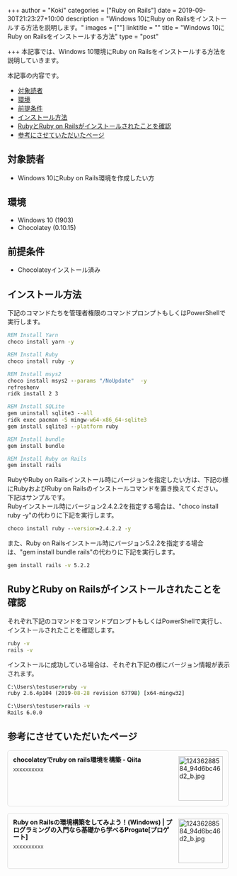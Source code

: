 +++
author = "Koki"
categories = ["Ruby on Rails"]
date = 2019-09-30T21:23:27+10:00
description = "Windows 10にRuby on Railsをインストールする方法を説明します。"
images = [""]
linktitle = ""
title = "Windows 10にRuby on Railsをインストールする方法"
type = "post"

+++
本記事では、Windows 10環境にRuby on Railsをインストールする方法を説明していきます。  

本記事の内容です。

- <font color="#1111cc">[対象読者](#%E5%AF%BE%E8%B1%A1%E8%AA%AD%E8%80%85)</font>
- <font color="#1111cc">[環境](#%E7%92%B0%E5%A2%83)</font>
- <font color="#1111cc">[前提条件](#%E5%89%8D%E6%8F%90%E6%9D%A1%E4%BB%B6)</font>
- <font color="#1111cc">[インストール方法](#%E3%82%A4%E3%83%B3%E3%82%B9%E3%83%88%E3%83%BC%E3%83%AB%E6%96%B9%E6%B3%95)</font>
- <font color="#1111cc">[RubyとRuby on Railsがインストールされたことを確認](#ruby%E3%81%A8ruby-on-rails%E3%81%8C%E3%82%A4%E3%83%B3%E3%82%B9%E3%83%88%E3%83%BC%E3%83%AB%E3%81%95%E3%82%8C%E3%81%9F%E3%81%93%E3%81%A8%E3%82%92%E7%A2%BA%E8%AA%8D)</font>
- <font color="#1111cc">[参考にさせていただいたページ](#%E5%8F%82%E8%80%83%E3%81%AB%E3%81%95%E3%81%9B%E3%81%A6%E3%81%84%E3%81%9F%E3%81%A0%E3%81%84%E3%81%9F%E3%83%9A%E3%83%BC%E3%82%B8)</font>

## 対象読者
- Windows 10にRuby on Rails環境を作成したい方


## 環境
- Windows 10 (1903)
- Chocolatey (0.10.15)


## 前提条件
- Chocolateyインストール済み


## インストール方法
下記のコマンドたちを管理者権限のコマンドプロンプトもしくはPowerShellで実行します。  

```bat
REM Install Yarn
choco install yarn -y

REM Install Ruby
choco install ruby -y

REM Install msys2
choco install msys2 --params "/NoUpdate"  -y
refreshenv
ridk install 2 3

REM Install SQLite
gem uninstall sqlite3 --all
ridk exec pacman -S mingw-w64-x86_64-sqlite3
gem install sqlite3 --platform ruby

REM Install bundle
gem install bundle

REM Install Ruby on Rails
gem install rails
```

RubyやRuby on Railsインストール時にバージョンを指定したい方は、下記の様にRubyおよびRuby on Railsのインストールコマンドを置き換えてください。  
下記はサンプルです。  
Rubyインストール時にバージョン2.4.2.2を指定する場合は、"choco install ruby -y"の代わりに下記を実行します。
```bat
choco install ruby --version=2.4.2.2 -y
```

また、Ruby on Railsインストール時にバージョン5.2.2を指定する場合は、"gem install bundle rails"の代わりに下記を実行します。
```bat
gem install rails -v 5.2.2
```


## RubyとRuby on Railsがインストールされたことを確認
それぞれ下記のコマンドをコマンドプロンプトもしくはPowerShellで実行し、インストールされたことを確認します。
```bat
ruby -v
rails -v
```
インストールに成功している場合は、それぞれ下記の様にバージョン情報が表示されます。
```bat
C:\Users\testuser>ruby -v
ruby 2.6.4p104 (2019-08-28 revision 67798) [x64-mingw32]

C:\Users\testuser>rails -v
Rails 6.0.0
```


## 参考にさせていただいたページ
<div class="blog-card" style="padding:12px;margin:15px 0;border:1px solid #ddd;word-wrap:break-word;max-width:474px;width:auto;border-radius:5px;"><div class="blog-card-thumbnail" style="float:right;"><a href="https://qiita.com/toriiico/items/a0765ffdc0419512ae53" class="blog-card-thumbnail-link" target="_blank"><img src="https://capture.heartrails.com/120x120/shorten?https://qiita.com/toriiico/items/a0765ffdc0419512ae53" class="blog-card-thumb-image wp-post-image" alt="12436288584_94d6bc46d2_b.jpg" style="width:100px;height:100px;"></a></div><div class="blog-card-content" style="margin-left:0;margin-right:110px;line-height:120%;"><div class="blog-card-title" style="margin-bottom:5px;"><a href="https://qiita.com/toriiico/items/a0765ffdc0419512ae53" class="blog-card-title-link" style="font-weight:bold;text-decoration:none;color:#111;" target="_blank">chocolateyでruby on rails環境を構築 - Qiita</a></div><div class="blog-card-excerpt" style="color:#333;font-size:90%;">xxxxxxxxxx</div></div><div class="blog-card-footer" style="font-size:70%;color:#777;margin-top:10px;clear:both;"><span class="blog-card-hatena"><a href="https://b.hatena.ne.jp/entry/https://qiita.com/toriiico/items/a0765ffdc0419512ae53" target="_blank"><img border="0" src="https://b.hatena.ne.jp/entry/image/https://qiita.com/toriiico/items/a0765ffdc0419512ae53" border="0" alt="" /></a></span></div></div>

<div class="blog-card" style="padding:12px;margin:15px 0;border:1px solid #ddd;word-wrap:break-word;max-width:474px;width:auto;border-radius:5px;"><div class="blog-card-thumbnail" style="float:right;"><a href="https://prog-8.com/docs/rails-env-win" class="blog-card-thumbnail-link" target="_blank"><img src="https://capture.heartrails.com/120x120/shorten?https://prog-8.com/docs/rails-env-win" class="blog-card-thumb-image wp-post-image" alt="12436288584_94d6bc46d2_b.jpg" style="width:100px;height:100px;"></a></div><div class="blog-card-content" style="margin-left:0;margin-right:110px;line-height:120%;"><div class="blog-card-title" style="margin-bottom:5px;"><a href="https://prog-8.com/docs/rails-env-win" class="blog-card-title-link" style="font-weight:bold;text-decoration:none;color:#111;" target="_blank">Ruby on Railsの環境構築をしてみよう！(Windows) | プログラミングの入門なら基礎から学べるProgate[プロゲート]</a></div><div class="blog-card-excerpt" style="color:#333;font-size:90%;">xxxxxxxxxx</div></div><div class="blog-card-footer" style="font-size:70%;color:#777;margin-top:10px;clear:both;"><span class="blog-card-hatena"><a href="https://b.hatena.ne.jp/entry/https://prog-8.com/docs/rails-env-win" target="_blank"><img border="0" src="https://b.hatena.ne.jp/entry/image/https://prog-8.com/docs/rails-env-win" border="0" alt="" /></a></span></div></div>
